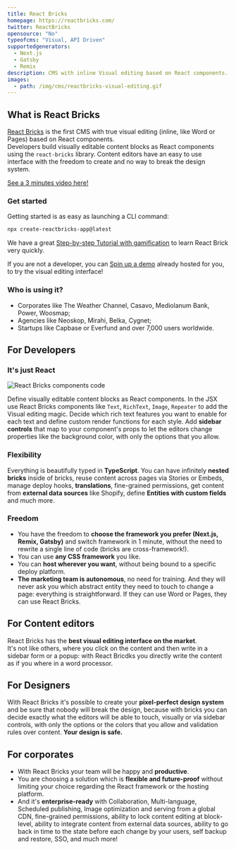 ```yaml
---
title: React Bricks
homepage: https://reactbricks.com/
twitter: ReactBricks
opensource: "No"
typeofcms: "Visual, API Driven"
supportedgenerators:
  - Next.js
  - Gatsby
  - Remix
description: CMS with inline Visual editing based on React components. Easy for editors, flexible for devs, enterprise-ready.
images:
  - path: /img/cms/reactbricks-visual-editing.gif
---
```


## What is React Bricks

[React Bricks](https://reactbricks.com) is the first CMS with true visual editing (inline, like Word or Pages) based on React components.  
Developers build visually editable content blocks as React components using the `react-bricks` library.
Content editors have an easy to use interface with the freedom to create and no way to break the design system.

[See a 3 minutes video here!](https://www.youtube.com/watch?v=L4NGrMRTY3M)

### Get started

Getting started is as easy as launching a CLI command:

```bash
npx create-reactbricks-app@latest
```

We have a great [Step-by-step Tutorial with gamification](https://reactbricks.com/learn) to learn React Brick very quickly.

If you are not a developer, you can [Spin up a demo](https://reactbricks.com/live-demo) already hosted for you, to try the visual editing interface!

### Who is using it?

- Corporates like The Weather Channel, Casavo, Mediolanum Bank, Power, Woosmap;
- Agencies like Neoskop, Mirahi, Belka, Cygnet;
- Startups like Capbase or Everfund and over 7,000 users worldwide.

## For Developers

### It's just React

<img class="simple" src="/img/cms/reactbricks-code.gif" alt="React Bricks components code" />

Define visually editable content blocks as React components. In the JSX use React Bricks components like `Text`, `RichText`, `Image`, `Repeater` to add the Visual editing magic. Decide which rich text features you want to enable for each text and define custom render functions for each style. Add **sidebar controls** that map to your component's props to let the editors change properties like the background color, with only the options that you allow.

### Flexibility

Everything is beautifully typed in **TypeScript**. You can have infinitely **nested bricks** inside of bricks, reuse content across pages via Stories or Embeds, manage deploy hooks, **translations**, fine-grained permissions, get content from **external data sources** like Shopify, define **Entities with custom fields** and much more.

### Freedom

- You have the freedom to **choose the framework you prefer (Next.js, Remix, Gatsby)** and switch framework in 1 minute, without the need to rewrite a single line of code (bricks are cross-framework!).
- You can use **any CSS framework** you like.
- You can **host wherever you want**, without being bound to a specific deploy platform.
- **The marketing team is autonomous**, no need for training. And they will never ask you which abstract entity they need to touch to change a page: everything is straightforward. If they can use Word or Pages, they can use React Bricks.

## For Content editors

React Bricks has the **best visual editing interface on the market**.  
It's not like others, where you click on the content and then write in a sidebar form or a popup: with React Bricdks you directly write the content as if you where in a word processor.

## For Designers

With React Bricks it's possible to create your **pixel-perfect design system** and be sure that nobody will break the design, because with bricks you can decide exactly what the editors will be able to touch, visually or via sidebar controls, with only the options or the colors that you allow and validation rules over content. **Your design is safe.**

## For corporates

- With React Bricks your team will be happy and **productive**.
- You are choosing a solution which is **flexible and future-proof** without limiting your choice regarding the React framework or the hosting platform.
- And it's **enterprise-ready** with Collaboration, Multi-language, Scheduled publishing, Image optimization and serving from a global CDN, fine-grained permissions, ability to lock content editing at block-level, ability to integrate content from external data sources, ability to go back in time to the state before each change by your users, self backup and restore, SSO, and much more!

